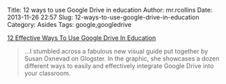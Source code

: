 Title: 12 ways to use Google Drive in education
Author: mr.rcollins
Date: 2013-11-26 22:57
Slug: 12-ways-to-use-google-drive-in-education
Category: Asides
Tags: google,googledrive

[12 Effective Ways To Use Google Drive In Education](http://www.edudemic.com/12-effective-ways-use-google-drive-education/)

>...I stumbled across a fabulous new visual guide put together by Susan Oxnevad on Glogster. In the graphic, she showcases a dozen different ways to easily and effectively integrate Google Drive into your classroom.


